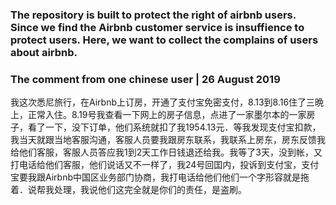 ### The repository is built to protect the right of airbnb users. Since we find the Airbnb customer service is insuffience to protect users. Here, we want to collect the complains of users about airbnb. 

### The comment from one chinese user | 26 August 2019
我这次悉尼旅行，在Airbnb上订房，开通了支付宝免密支付，8.13到8.16住了三晩上，正常入住。8.19号我查看一下网上的房子信息，点进了一家墨尔本的一家房子，看了一下，没下订单，他们系统就扣了我1954.13元．等我发现支付宝扣款，我当天就跟当地客服沟通，客服人员要我跟房东联系，我联系上房东，房东反馈我给他们客服，客服人员答应我1到2天工作日钱退还给我。我等了3天，没到帐，又打电话给他们客服，他们说话又不一样了，我24号回囯内，投诉到支付宝，支付宝要我跟Airbnb中国区业务部门协商，我打电话给他们他们一个字形容就是拖着．说帮我处理，我说他们这完全就是你们的责任，是盗刷。
